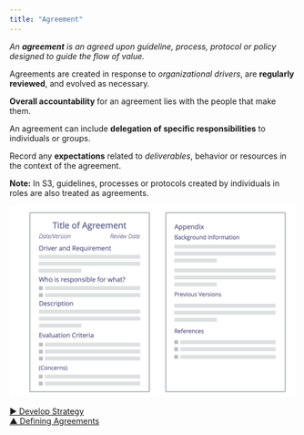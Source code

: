 ```yaml
---
title: "Agreement"
---
```



_An **agreement** is an agreed upon guideline, process, protocol or policy designed to guide the flow of value._

Agreements are created in response to <dfn data-info="Organizational Driver: A driver is a person’s or a group&apos;s motive for responding to a specific situation. A driver is considered an **organizational driver** if responding to it would help the organization generate value, eliminate waste or avoid harm.">organizational drivers</dfn>, are **regularly reviewed**, and evolved as necessary.

**Overall accountability** for an agreement lies with the people that make them.

An agreement can include **delegation of specific responsibilities** to individuals or groups.

Record any **expectations** related to <dfn data-info="Deliverable: A product, service, component or material provided in response to an organizational driver.">deliverables</dfn>, behavior or resources in the context of the agreement.

**Note:** In S3, guidelines, processes or protocols created by individuals in roles are also treated as agreements.

![Template for agreements](img/templates/agreement-template.png)


[&#9654; Develop Strategy](develop-strategy.html)<br/>[&#9650; Defining Agreements](defining-agreements.html)

